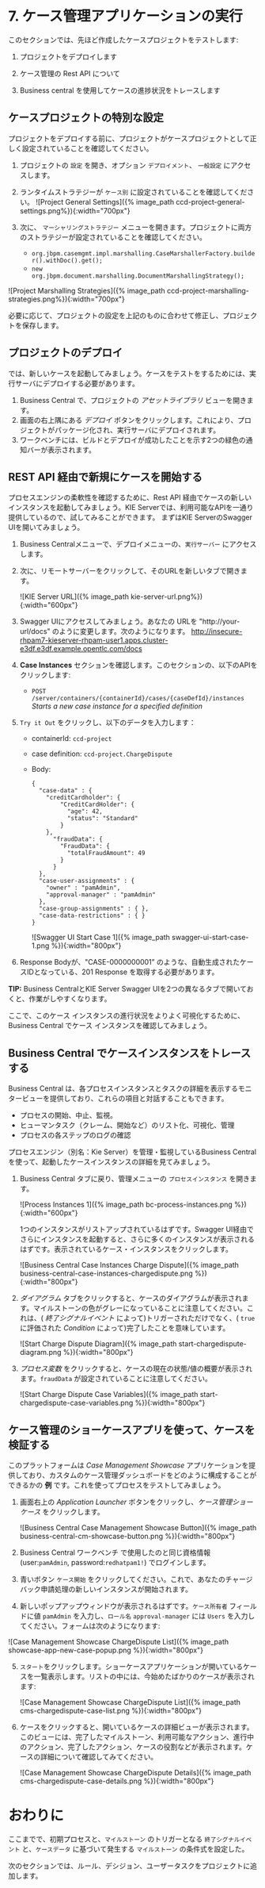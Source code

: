 # 7. ケース管理アプリケーションの実行

このセクションでは、先ほど作成したケースプロジェクトをテストします:

1. プロジェクトをデプロイします

2. ケース管理の Rest API について

3. Business central を使用してケースの進捗状況をトレースします

## ケースプロジェクトの特別な設定

プロジェクトをデプロイする前に、プロジェクトがケースプロジェクトとして正しく設定されていることを確認してください。

1. プロジェクトの `設定` を開き、オプション `デプロイメント`、 `一般設定` にアクセスします。
2. ランタイムストラテジーが `ケース別` に設定されていることを確認してください。
  ![Project  General Settings]({% image_path ccd-project-general-settings.png%}){:width="700px"}

2. 次に、 `マーシャリングストラテジー` メニューを開きます。プロジェクトに両方のストラテジーが設定されていることを確認してください。

    * `org.jbpm.casemgmt.impl.marshalling.CaseMarshallerFactory.builder().withDoc().get();`
    * `new org.jbpm.document.marshalling.DocumentMarshallingStrategy();`

  ![Project Marshalling Strategies]({% image_path ccd-project-marshalling-strategies.png%}){:width="700px"}

必要に応じて、プロジェクトの設定を上記のものに合わせて修正し、プロジェクトを保存します。

## プロジェクトのデプロイ

では、新しいケースを起動してみましょう。ケースをテストをするためには、実行サーバにデプロイする必要があります。

1. Business Central で、プロジェクトの _アセットライブラリ_ ビューを開きます。
2. 画面の右上隅にある _デプロイ_ ボタンをクリックします。これにより、プロジェクトがパッケージ化され、実行サーバにデプロイされます。
3. ワークベンチには、ビルドとデプロイが成功したことを示す2つの緑色の通知バーが表示されます。

## REST API 経由で新規にケースを開始する 

プロセスエンジンの柔軟性を確認するために、Rest API 経由でケースの新しいインスタンスを起動してみましょう。KIE Serverでは、利用可能なAPIを一通り提供しているので、試してみることができます。
まずはKIE ServerのSwagger UIを開いてみましょう。

1. Business Centralメニューで、デプロイメニューの、`実行サーバー` にアクセスします。

2. 次に、リモートサーバーをクリックして、そのURLを新しいタブで開きます。

   ![KIE Server URL]({% image_path kie-server-url.png%}){:width="600px"}

3. Swagger UIにアクセスしてみましょう。あなたの URLを "http://your-url/docs" のように変更します。次のようになります。 http://insecure-rhpam7-kieserver-rhpam-user1.apps.cluster-e3df.e3df.example.opentlc.com/docs
4. **Case Instances** セクションを確認します。このセクションの、以下のAPIをクリックします:
   * `POST /server/containers/{containerId}/cases/{caseDefId}/instances` *Starts a new case instance for a specified definition*

5. `Try it Out` をクリックし、以下のデータを入力します：

   * containerId: `ccd-project`

   * case definition: `ccd-project.ChargeDispute` 

   * Body: 

     ~~~
     {
       "case-data" : {
         "creditCardholder": {
             "CreditCardHolder": {
               "age": 42,
               "status": "Standard"
             }
         }, 
           "fraudData": {
             "FraudData": {
               "totalFraudAmount": 49
             } 
           }
       },
       "case-user-assignments" : {
         "owner" : "pamAdmin",
         "approval-manager" : "pamAdmin"
       },
       "case-group-assignments" : { },
       "case-data-restrictions" : { }
     }
     ~~~

     ![Swagger UI Start Case 1]({% image_path swagger-ui-start-case-1.png %}){:width="800px"}

6. Response Bodyが、"CASE-0000000001” のような、自動生成されたケースIDとなっている、201 Response を取得する必要があります。

**TIP:** Business CentralとKIE Server Swagger UIを2つの異なるタブで開いておくと、作業がしやすくなります。

ここで、このケース インスタンスの進行状況をよりよく可視化するために、Business Central でケース インスタンスを確認してみましょう。

## Business Central でケースインスタンスをトレースする

Business Central は、各プロセスインスタンスとタスクの詳細を表示するモニタービューを提供しており、これらの項目と対話することもできます。

- プロセスの開始、中止、監視。
- ヒューマンタスク（クレーム、開始など）のリスト化、可視化、管理
- プロセスの各ステップのログの確認

プロセスエンジン（別名：Kie Server）を管理・監視しているBusiness Centralを使って、起動したケースインスタンスの詳細を見てみましょう。

1. Business Central タブに戻り、管理メニューの `プロセスインスタンス` を開きます。

   ![Process Instances 1]({% image_path bc-process-instances.png %}){:width="600px"}

    1つのインスタンスがリストアップされているはずです。Swagger UI経由でさらにインスタンスを起動すると、さらに多くのインスタンスが表示されるはずです。表示されているケース・インスタンスをクリックします。

    ![Business Central Case Instances Charge Dispute]({% image_path business-central-case-instances-chargedispute.png %}){:width="800px"}

2. _ダイアグラム_ タブをクリックすると、ケースのダイアグラムが表示されます。マイルストーンの色がグレーになっていることに注意してください。これは、( _終了シグナルイベント_ によって)トリガーされただけでなく、( `true` に評価された _Condition_ によって)完了したことを意味しています。

    ![Start Charge Dispute Diagram]({% image_path start-chargedispute-diagram.png %}){:width="800px"}

10. _プロセス変数_ をクリックすると、ケースの現在の状態/値の概要が表示されます。`fraudData` が設定されていることに注意してください。

    ![Start Charge Dispute Case Variables]({% image_path start-chargedispute-case-variables.png %}){:width="800px"}

## ケース管理のショーケースアプリを使って、ケースを検証する

このプラットフォームは _Case Management Showcase_ アプリケーションを提供しており、カスタムのケース管理ダッシュボードをどのように構成することができるかの **例** です。これを使ってプロセスをテストしてみましょう。

1. 画面右上の _Application Launcher_ ボタンをクリックし、_ケース管理ショーケース_ をクリックします。

    ![Business Central Case Management Showcase Button]({% image_path business-central-cm-showcase-button.png %}){:width="800px"}

2. Business Central ワークベンチ で使用したのと同じ資格情報 (user:`pamAdmin`, password:`redhatpam1!`) でログインします。

3. 青いボタン `ケース開始` をクリックしてください。これで、あなたのチャージバック申請処理の新しいインスタンスが開始されます。

4. 新しいポップアップウィンドウが表示されるはずです。`ケース所有者` フィールドに値 `pamAdmin` を入力し、`ロール名` `approval-manager` には `Users` を入力してください。フォームは次のようになります:

  ![Case Management Showcase ChargeDispute List]({% image_path showcase-app-new-case-popup.png %}){:width="800px"}

5. `スタート`をクリックします。ショーケースアプリケーションが開いているケースを一覧表示します。リストの中には、今始めたばかりのケースが表示されます:

    ![Case Management Showcase ChargeDispute List]({% image_path cms-chargedispute-case-list.png %}){:width="800px"}

6. ケースをクリックすると、開いているケースの詳細ビューが表示されます。このビューには、完了したマイルストーン、利用可能なアクション、進行中のアクション、完了したアクション、ケースの役割などが表示されます。ケースの詳細について確認してみてください。

    ![Case Management Showcase ChargeDispute Details]({% image_path cms-chargedispute-case-details.png %}){:width="800px"}

# おわりに

ここまでで、初期プロセスと、`マイルストーン` のトリガーとなる `終了シグナルイベント` と、`ケースデータ` に基づいて発生する `マイルストーン` の条件式を設定した。

次のセクションでは、ルール、デシジョン、ユーザータスクをプロジェクトに追加します。
